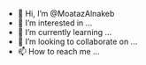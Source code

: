 - 👋 Hi, I’m @MoatazAlnakeb
- 👀 I’m interested in ...
- 🌱 I’m currently learning ...
- 💞️ I’m looking to collaborate on ...
- 📫 How to reach me ...

<!---
MoatazAlnakeb/MoatazAlnakeb is a ✨ special ✨ repository because its `README.md` (this file) appears on your GitHub profile.
You can click the Preview link to take a look at your changes.
--->
